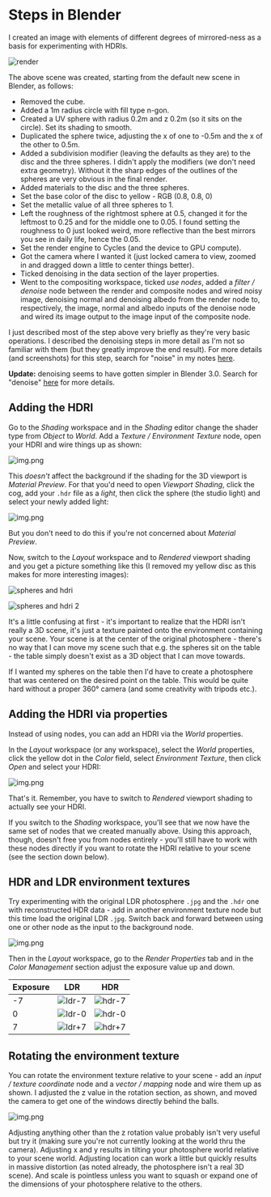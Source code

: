 Steps in Blender
================

I created an image with elements of different degrees of mirrored-ness as a basis for experimenting with HDRIs.

![render](images/spheres.png)

The above scene was created, starting from the default new scene in Blender, as follows:

* Removed the cube.
* Added a 1m radius circle with fill type n-gon.
* Created a UV sphere with radius 0.2m and z 0.2m (so it sits on the circle). Set its shading to smooth.
* Duplicated the sphere twice, adjusting the x of one to -0.5m and the x of the other to 0.5m.
* Added a subdivision modifier (leaving the defaults as they are) to the disc and the three spheres. I didn't apply the modifiers (we don't need extra geometry). Without it the sharp edges of the outlines of the spheres are very obvious in the final render.
* Added materials to the disc and the three spheres.
* Set the base color of the disc to yellow - RGB (0.8, 0.8, 0)
* Set the metallic value of all three spheres to 1.
* Left the roughness of the rightmost sphere at 0.5, changed it for the leftmost to 0.25 and for the middle one to 0.05. I found setting the roughness to 0 just looked weird, more reflective than the best mirrors you see in daily life, hence the 0.05.
* Set the render engine to Cycles (and the device to GPU compute).
* Got the camera where I wanted it (just locked camera to view, zoomed in and dragged down a little to center things better).
* Ticked denoising in the data section of the layer properties.
* Went to the compositing workspace, ticked _use nodes_, added a _filter / denoise_ node between the render and composite nodes and wired noisy image, denoising normal and denoising albedo from the render node to, respectively, the image, normal and albedo inputs of the denoise node and wired its image output to the image input of the composite node.

I just described most of the step above very briefly as they're very basic operations. I described the denoising steps in more detail as I'm not so familiar with them (but they greatly improve the end result). For more details (and screenshots) for this step, search for "noise" in my notes [here](https://github.com/george-hawkins/blender-donut-notebook/blob/master/README.md).

**Update:** denoising seems to have gotten simpler in Blender 3.0. Search for "denoise" [here](https://github.com/george-hawkins/movie-tracking) for more details.

Adding the HDRI
---------------

Go to the _Shading_ workspace and in the _Shading_ editor change the shader type from _Object_ to _World_. Add a _Texture / Environment Texture_ node, open your HDRI and wire things up as shown:

![img.png](images/environment-texture.png)

This _doesn't_ affect the background if the shading for the 3D viewport is _Material Preview_. For that you'd need to open _Viewport Shading_, click the cog, add your `.hdr` file as a _light_, then click the sphere (the studio light) and select your newly added light:

![img.png](images/studio-light.png)

But you don't need to do this if you're not concerned about _Material Preview_.

Now, switch to the _Layout_ workspace and to _Rendered_ viewport shading and you get a picture something like this (I removed my yellow disc as this makes for more interesting images):

![spheres and hdri](images/spheres-and-hdri.png)

![spheres and hdri 2](images/spheres-and-hdri-2.png)

It's a little confusing at first - it's important to realize that the HDRI isn't really a 3D scene, it's just a texture painted onto the environment containing your scene. Your scene is at the center of the original photosphere - there's no way that I can move my scene such that e.g. the spheres sit on the table - the table simply doesn't exist as a 3D object that I can move towards.

If I wanted my spheres on the table then I'd have to create a photosphere that was centered on the desired point on the table. This would be quite hard without a proper 360&deg; camera (and some creativity with tripods etc.).

Adding the HDRI via properties
------------------------------

Instead of using nodes, you can add an HDRI via the _World_ properties.

In the _Layout_ workspace (or any workspace), select the _World_ properties, click the yellow dot in the _Color_ field, select _Environment Texture_, then click _Open_ and select your HDRI:

![img.png](world-properties.png)

That's it. Remember, you have to switch to _Rendered_ viewport shading to actually see your HDRI.

If you switch to the _Shading_ workspace, you'll see that we now have the same set of nodes that we created manually above. Using this approach, though, doesn't free you from nodes entirely - you'll still have to work with these nodes directly if you want to rotate the HDRI relative to your scene (see the section down below).

HDR and LDR environment textures
--------------------------------

Try experimenting with the original LDR photosphere `.jpg` and the `.hdr` one with reconstructed HDR data - add in another environment texture node but this time load the original LDR `.jpg`. Switch back and forward between using one or other node as the input to the background node.

![img.png](images/ldr-environment-texture.png)

Then in the _Layout_ workspace, go to the _Render Properties_ tab and in the _Color Management_ section adjust the exposure value up and down.

| Exposure | LDR | HDR |
|----------|-----|-----|
| -7 | ![ldr-7](comparison-blender/ldr-7.jpg) | ![hdr-7](comparison-blender/hdr-7.jpg)
| 0 | ![ldr-0](comparison-blender/ldr-0.jpg) | ![hdr-0](comparison-blender/hdr-0.jpg)
| 7 | ![ldr+7](comparison-blender/ldr+7.jpg) | ![hdr+7](comparison-blender/hdr+7.jpg)

Rotating the environment texture
--------------------------------

You can rotate the environment texture relative to your scene - add an _input / texture coordinate_ node and a _vector / mapping_ node and wire them up as shown. I adjusted the z value in the rotation section, as shown, and moved the camera to get one of the windows directly behind the balls.

![img.png](images/rotate-environment-texture.png)

Adjusting anything other than the z rotation value probably isn't very useful but try it (making sure you're not currently looking at the world thru the camera). Adjusting x and y results in tilting your photosphere world relative to your scene world. Adjusting location can work a little but quickly results in massive distortion (as noted already, the photosphere isn't a real 3D scene). And scale is pointless unless you want to squash or expand one of the dimensions of your photosphere relative to the others.
